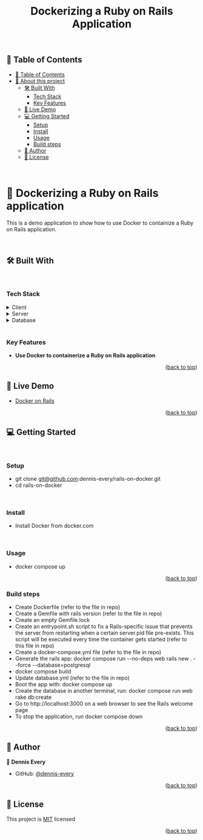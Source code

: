 <a name="readme-top"></a>

<div align="center">

# Dockerizing a Ruby on Rails Application

  <br>
</div>

<!-- TABLE OF CONTENTS -->

## 📗 Table of Contents

- [📗 Table of Contents](#-table-of-contents)
- [📖 About this project ](#-about-project-)
  - [🛠 Built With ](#-built-with-)
    - [Tech Stack ](#tech-stack-)
    - [Key Features ](#key-features-)
  - [🚀 Live Demo ](#-live-demo-)
  - [💻 Getting Started ](#-getting-started-)
    - [Setup](#setup)
    - [Install](#install)
    - [Usage](#usage)
    - [Build steps](#steps)
  - [👥 Author ](#-author-)
  - [📝 License ](#-license-)

<br>
<!-- PROJECT DESCRIPTION -->

# 📖 Dockerizing a Ruby on Rails application <a name="about-project"></a>

This is a demo application to show how to use Docker to containize a Ruby on Rails application.

<br>

## 🛠 Built With <a name="built-with"></a>

<br>

### Tech Stack <a name="tech-stack"></a>

<details>
  <summary>Client</summary>
  <ul>
    <li>Ruby on Rails</li>
    <li>PostgreSql</li>
    <li>Docker</li>
  </ul>
</details>

<details>
  <summary>Server</summary>
  <ul>
    <li>Puma</li>
  </ul>
</details>

<details>
<summary>Database</summary>
  <ul>
    <li>PostgreSql</li>
  </ul>
</details>

<br>
<!-- Features -->

### Key Features <a name="key-features"></a>

- **Use Docker to containerize a Ruby on Rails application**

<p align="right">(<a href="#readme-top">back to top</a>)</p>

<!-- LIVE DEMO -->

## 🚀 Live Demo <a name="live-demo"></a>

- [Docker on Rails](https://dennis-every.github.io/docker-on-rails)

<p align="right">(<a href="#readme-top">back to top</a>)</p>

<!-- GETTING STARTED -->

## 💻 Getting Started <a name="getting-started"></a>

<br>

### Setup

- git clone git@github.com:dennis-every/rails-on-docker.git
- cd rails-on-docker

<br>

### Install

- Install Docker from docker.com

<br>

### Usage

- docker compose up

<p align="right">(<a href="#readme-top">back to top</a>)</p>


### Build steps


- Create Dockerfile (refer to the file in repo)
- Create a Gemfile with rails version (refer to the file in repo)
- Create an empty Gemfile.lock
- Create an entrypoint.sh script to fix a Rails-specific issue that prevents the server from restarting when a certain server.pid file pre-exists. This script will be executed every time the container gets started (refer to this file in repo)
- Create a docker-compose.yml file (refer to the file in repo)
- Generate the rails app: docker compose run --no-deps web rails new . --force --database=postgresql
- docker compose build
- Update database.yml (refer to the file in repo)
- Boot the app with: docker compose up
- Create the database in another terminal, run: docker compose run web rake db:create
- Go to http://localhost:3000 on a web browser to see the Rails welcome page
- To stop the application, run docker compose down

<p align="right">(<a href="#readme-top">back to top</a>)</p>

<!-- AUTHOR -->

## 👥 Author <a name="author"></a>

👤 **Dennis Every**

- GitHub: [@dennis-every](https://github.com/dennis-every)

<p align="right">(<a href="#readme-top">back to top</a>)</p>

<!-- LICENSE -->

## 📝 License <a name="license"></a>

This project is [MIT](./MIT.md) licensed

<p align="right">(<a href="#readme-top">back to top</a>)</p>
